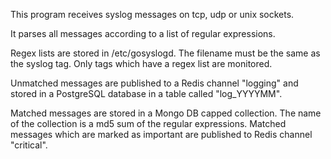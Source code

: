 This program receives syslog messages on tcp, udp or unix sockets.

It parses all messages according to a list of regular expressions.

Regex lists are stored in /etc/gosyslogd. The filename must be the same
as the syslog tag. Only tags which have a regex list are monitored.

Unmatched messages are published to a Redis channel "logging" and stored
in a PostgreSQL database in a table called "log_YYYYMM".

Matched messages are stored in a Mongo DB capped collection. The name
of the collection is a md5 sum of the regular expressions. Matched
messages which are marked as important are published to Redis
channel "critical".
